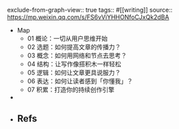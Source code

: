 exclude-from-graph-view:: true
tags:: #[[writing]]
source:: https://mp.weixin.qq.com/s/FS6vViYHHONfoCJxQk2dBA

- Map
  - 01 概论：一切从用户思维开始
  - 02 选题：如何提高文章的传播力？
  - 03 概念：如何用网络和节点去思考？
  - 04 结构：让写作像搭积木一样轻松
  - 05 逻辑：如何让文章更具说服力？
  - 06 表达：如何让读者感到「你懂我」？
  - 07 积累：打造你的持续创作引擎
-
- Refs
  -
